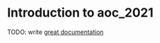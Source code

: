 # Introduction to aoc_2021

TODO: write [great documentation](http://jacobian.org/writing/what-to-write/)
